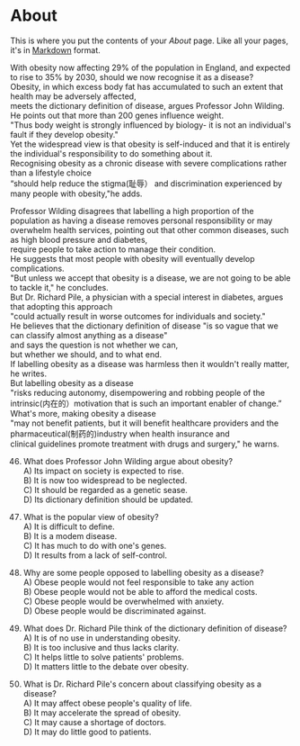 # About

This is where you put the contents of your *About* page. Like all your pages, it's in [Markdown](https://guides.github.com/features/mastering-markdown/) format.

  
With obesity now affecting 29% of the population in England, and expected to rise to 35% by 2030, should we now recognise it as a disease?   
Obesity, in which excess body fat has accumulated to such an extent that health may be adversely affected,   
meets the dictionary definition of disease, argues Professor John Wilding.   
He points out that more than 200 genes influence weight.   
"Thus body weight is strongly influenced by biology- it is not an individual's fault if they develop obesity."   
Yet the widespread view is that obesity is self-induced and that it is entirely the individual's responsibility to do something about it.  
Recognising obesity as a chronic disease with severe complications rather than a lifestyle choice   
“should help reduce the stigma(耻辱） and discrimination experienced by many people with obesity,"he adds.  
  
Professor Wilding disagrees that labelling a high proportion of the population as having a disease removes personal responsibility or may overwhelm health services, 
pointing out that other common diseases, such as high blood pressure and diabetes,   
require people to take action to manage their condition.   
He suggests that most people with obesity will eventually develop complications.   
"But unless we accept that obesity is a disease, we are not going to be able to tackle it," he concludes.  
But Dr. Richard Pile, a physician with a special interest in diabetes, argues that adopting this approach   
"could actually result in worse outcomes for individuals and society."   
He believes that the dictionary definition of disease "is so vague that we can classify almost anything as a disease"   
and says the question is not whether we can,   
but whether we should, and to what end.  
If labelling obesity as a disease was harmless then it wouldn't really matter, he writes.  
But labelling obesity as a disease   
"risks reducing autonomy, disempowering and robbing people of the intrinsic(内在的）motivation that is such an important enabler of change.”  
What's more, making obesity a disease   
"may not benefit patients, but it will benefit healthcare providers and the pharmaceutical(制药的)industry when health insurance and  
clinical guidelines promote treatment with drugs and surgery," he warns.  


46. What does Professor John Wilding argue about obesity?  
  A) Its impact on society is expected to rise.  
  B) It is now too widespread to be neglected.  
  C) It should be regarded as a genetic sease.  
  D) Its dictionary definition should be updated.  
    
47. What is the popular view of obesity?  
  A) It is difficult to define.  
  B) It is a modem disease.  
  C) It has much to do with one's genes.  
  D) It results from a lack of self-control.  
    
48. Why are some people opposed to labelling obesity as a disease?  
  A) Obese people would not feel responsible to take any action  
  B) Obese people would not be able to afford the medical costs.  
  C) Obese people would be overwhelmed with anxiety.  
  D) Obese people would be discriminated against.  
  
  
49. What does Dr. Richard Pile think of the dictionary definition of disease?  
  A) It is of no use in understanding obesity.  
  B) It is too inclusive and thus lacks clarity.  
  C) It helps little to solve patients' problems.  
  D) It matters little to the debate over obesity.  
    
50. What is Dr. Richard Pile's concern about classifying obesity as a disease?  
  A) It may affect obese people's quality of life.   
  B) It may accelerate the spread of obesity.   
  C) It may cause a shortage of doctors.  
  D) It may do little good to patients.
